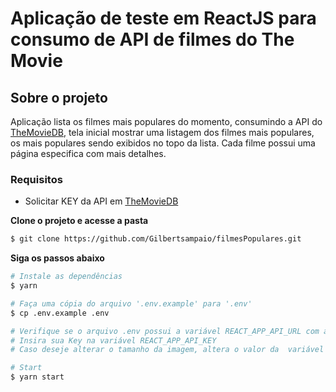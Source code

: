 # Aplicação de teste em ReactJS para consumo de API de filmes do The Movie

## Sobre o projeto

Aplicação lista os filmes mais populares do momento, consumindo a API do [TheMovieDB](https://developers.themoviedb.org/), tela inicial mostrar uma listagem dos filmes mais populares, os mais populares sendo exibidos no topo da lista. Cada filme possui uma página especifica com mais detalhes.
### Requisitos

- Solicitar KEY da API em [TheMovieDB](https://www.themoviedb.org/settings/api)

**Clone o projeto e acesse a pasta**

```bash
$ git clone https://github.com/Gilbertsampaio/filmesPopulares.git
```

**Siga os passos abaixo**

```bash
# Instale as dependências
$ yarn

# Faça uma cópia do arquivo '.env.example' para '.env'
$ cp .env.example .env

# Verifique se o arquivo .env possui a variável REACT_APP_API_URL com a url da API
# Insira sua Key na variável REACT_APP_API_KEY
# Caso deseje alterar o tamanho da imagem, altera o valor da  variável REACT_APP_BASE_URL_IMAGEM

# Start
$ yarn start
```